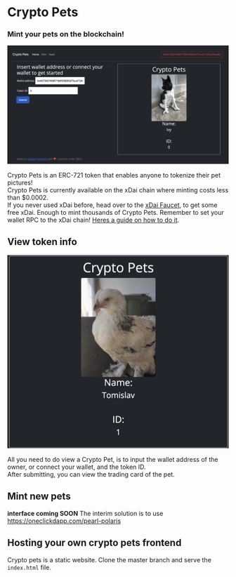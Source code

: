 # Crypto Pets

### Mint your pets on the blockchain!
![Read promotional](./pictures/read.png)

Crypto Pets is an ERC-721 token that enables anyone to tokenize their pet pictures!   
Crypto Pets is currently available on the xDai chain where minting costs less than $0.0002.   
If you never used xDai before, head over to the [xDai Faucet](https://blockscout.com/xdai/mainnet/faucet), to get some free xDai. Enough to mint thousands of Crypto Pets. Remember to set your wallet RPC to the xDai chain! [Heres a guide on how to do it](https://www.xdaichain.com/for-users/wallets/metamask/metamask-setup).

## View token info

![Trading card promotional](./pictures/trading_card.png)

All you need to do view a Crypto Pet, is to input the wallet address of the owner, or connect your wallet, and the token ID.   
After submitting, you can view the trading card of the pet.

## Mint new pets

**interface coming SOON**
The interim solution is to use https://oneclickdapp.com/pearl-polaris

## Hosting your own crypto pets frontend

Crypto pets is a static website. Clone the master branch and serve the `index.html` file.
